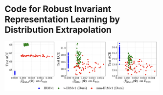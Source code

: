 # Code for Robust Invariant Representation Learning by Distribution Extrapolation

![](img/figure.png)
